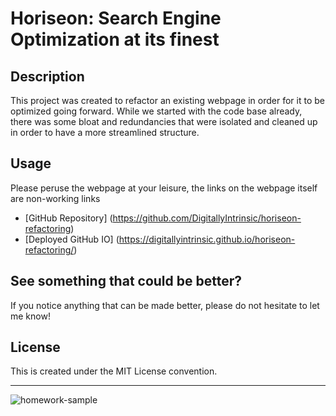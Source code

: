 # Horiseon: Search Engine Optimization at its finest

## Description

This project was created to refactor an existing webpage in order for it to be optimized going forward. 
While we started with the code base already, there was some bloat and redundancies that were isolated and cleaned up in order to have a more streamlined structure.

## Usage

Please peruse the webpage at your leisure, the links on the webpage itself are non-working links

* [GitHub Repository] (https://github.com/DigitallyIntrinsic/horiseon-refactoring)
* [Deployed GitHub IO] (https://digitallyintrinsic.github.io/horiseon-refactoring/)

## See something that could be better?

If you notice anything that can be made better, please do not hesitate to let me know!

## License

This is created under the MIT License convention.

---

![homework-sample](https://github.com/DigitallyIntrinsic/horiseon-refactoring/assets/139934612/3b30a6c5-5385-4c2b-845f-479f8aa2cc6d)
